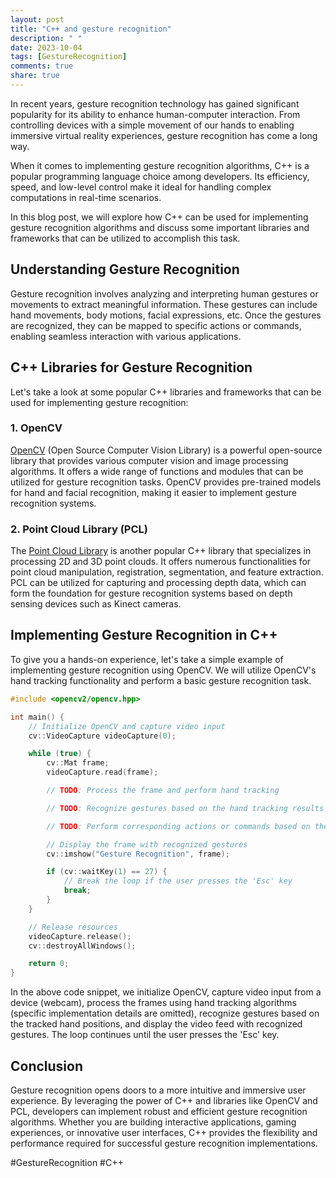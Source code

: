 ```yaml
---
layout: post
title: "C++ and gesture recognition"
description: " "
date: 2023-10-04
tags: [GestureRecognition]
comments: true
share: true
---
```


In recent years, gesture recognition technology has gained significant popularity for its ability to enhance human-computer interaction. From controlling devices with a simple movement of our hands to enabling immersive virtual reality experiences, gesture recognition has come a long way.

When it comes to implementing gesture recognition algorithms, C++ is a popular programming language choice among developers. Its efficiency, speed, and low-level control make it ideal for handling complex computations in real-time scenarios.

In this blog post, we will explore how C++ can be used for implementing gesture recognition algorithms and discuss some important libraries and frameworks that can be utilized to accomplish this task.

## Understanding Gesture Recognition

Gesture recognition involves analyzing and interpreting human gestures or movements to extract meaningful information. These gestures can include hand movements, body motions, facial expressions, etc. Once the gestures are recognized, they can be mapped to specific actions or commands, enabling seamless interaction with various applications.

## C++ Libraries for Gesture Recognition

Let's take a look at some popular C++ libraries and frameworks that can be used for implementing gesture recognition:

### 1. OpenCV

[OpenCV](https://opencv.org/) (Open Source Computer Vision Library) is a powerful open-source library that provides various computer vision and image processing algorithms. It offers a wide range of functions and modules that can be utilized for gesture recognition tasks. OpenCV provides pre-trained models for hand and facial recognition, making it easier to implement gesture recognition systems.

### 2. Point Cloud Library (PCL)

The [Point Cloud Library](https://pointclouds.org/) is another popular C++ library that specializes in processing 2D and 3D point clouds. It offers numerous functionalities for point cloud manipulation, registration, segmentation, and feature extraction. PCL can be utilized for capturing and processing depth data, which can form the foundation for gesture recognition systems based on depth sensing devices such as Kinect cameras.

## Implementing Gesture Recognition in C++

To give you a hands-on experience, let's take a simple example of implementing gesture recognition using OpenCV. We will utilize OpenCV's hand tracking functionality and perform a basic gesture recognition task.

```cpp
#include <opencv2/opencv.hpp>

int main() {
    // Initialize OpenCV and capture video input
    cv::VideoCapture videoCapture(0);

    while (true) {
        cv::Mat frame;
        videoCapture.read(frame);

        // TODO: Process the frame and perform hand tracking

        // TODO: Recognize gestures based on the hand tracking results

        // TODO: Perform corresponding actions or commands based on the recognized gestures

        // Display the frame with recognized gestures
        cv::imshow("Gesture Recognition", frame);

        if (cv::waitKey(1) == 27) {
            // Break the loop if the user presses the 'Esc' key
            break;
        }
    }

    // Release resources
    videoCapture.release();
    cv::destroyAllWindows();

    return 0;
}
```

In the above code snippet, we initialize OpenCV, capture video input from a device (webcam), process the frames using hand tracking algorithms (specific implementation details are omitted), recognize gestures based on the tracked hand positions, and display the video feed with recognized gestures. The loop continues until the user presses the 'Esc' key.

## Conclusion

Gesture recognition opens doors to a more intuitive and immersive user experience. By leveraging the power of C++ and libraries like OpenCV and PCL, developers can implement robust and efficient gesture recognition algorithms. Whether you are building interactive applications, gaming experiences, or innovative user interfaces, C++ provides the flexibility and performance required for successful gesture recognition implementations.

#GestureRecognition #C++